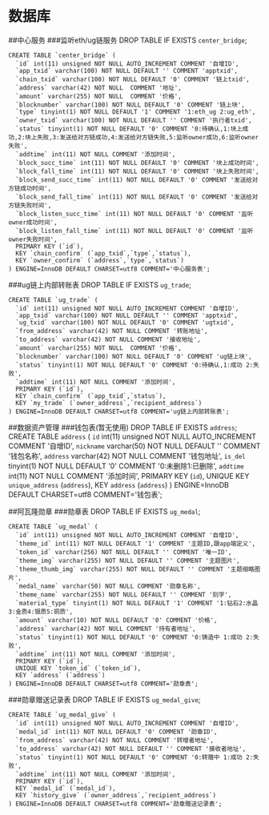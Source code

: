 # 数据库
##中心服务
###监听eth/ug链服务
    DROP TABLE IF EXISTS `center_bridge`;
    
    CREATE TABLE `center_bridge` (
      `id` int(11) unsigned NOT NULL AUTO_INCREMENT COMMENT '自增ID',
      `app_txid` varchar(100) NOT NULL DEFAULT '' COMMENT 'apptxid',
      `chain_txid` varchar(100) NOT NULL DEFAULT '0' COMMENT '链上txid',
      `address` varchar(42) NOT NULL  COMMENT '地址',
      `amount` varchar(255) NOT NULL  COMMENT '价格',
      `blocknumber` varchar(100) NOT NULL DEFAULT '0' COMMENT '链上块',
      `type` tinyint(1) NOT NULL DEFAULT '1' COMMENT '1:eth_ug 2:ug_eth',
      `owner_txid` varchar(100) NOT NULL DEFAULT '' COMMENT '执行者txid',
      `status` tinyint(1) NOT NULL DEFAULT '0' COMMENT '0:待确认,1:块上成功,2:块上失败,3:发送给对方链成功,4:发送给对方链失败,5:监听owner成功,6:监听owner失败',
      `addtime` int(11) NOT NULL COMMENT '添加时间',
      `block_succ_time` int(11) NOT NULL DEFAULT '0' COMMENT '块上成功时间',
      `block_fall_time` int(11) NOT NULL DEFAULT '0' COMMENT '块上失败时间',
      `block_send_succ_time` int(11) NOT NULL DEFAULT '0' COMMENT '发送给对方链成功时间',
      `block_send_fall_time` int(11) NOT NULL DEFAULT '0' COMMENT '发送给对方链失败时间',
      `block_listen_succ_time` int(11) NOT NULL DEFAULT '0' COMMENT '监听owner成功时间',
      `block_listen_fall_time` int(11) NOT NULL DEFAULT '0' COMMENT '监听owner失败时间',
      PRIMARY KEY (`id`),
      KEY `chain_confirm` (`app_txid`,`type`,`status`),
      KEY `owner_confirm` (`address`,`type`,`status`)
    ) ENGINE=InnoDB DEFAULT CHARSET=utf8 COMMENT='中心服务表';
    
###ug链上内部转账表
    DROP TABLE IF EXISTS `ug_trade`;
    
    CREATE TABLE `ug_trade` (
      `id` int(11) unsigned NOT NULL AUTO_INCREMENT COMMENT '自增ID',
      `app_txid` varchar(100) NOT NULL DEFAULT '' COMMENT 'apptxid',
      `ug_txid` varchar(100) NOT NULL DEFAULT '0' COMMENT 'ugtxid',
      `from_address` varchar(42) NOT NULL COMMENT '转账地址',
      `to_address` varchar(42) NOT NULL COMMENT '接收地址',
      `amount` varchar(255) NOT NULL  COMMENT '价格',
      `blocknumber` varchar(100) NOT NULL DEFAULT '0' COMMENT 'ug链上块',
      `status` tinyint(1) NOT NULL DEFAULT '0' COMMENT '0:待确认,1:成功 2:失败',
      `addtime` int(11) NOT NULL COMMENT '添加时间',
      PRIMARY KEY (`id`),
      KEY `chain_confirm` (`app_txid`,`status`),
      KEY `my_trade` (`owner_address`,`recipient_address`)
    ) ENGINE=InnoDB DEFAULT CHARSET=utf8 COMMENT='ug链上内部转账表';
   
##数据资产管理
###钱包表(暂无使用)
    DROP TABLE IF EXISTS `address`;
    CREATE TABLE `address` (
      `id` int(11) unsigned NOT NULL AUTO_INCREMENT COMMENT '自增ID',
      `nickname` varchar(50) NOT NULL DEFAULT '' COMMENT '钱包名称',
      `address` varchar(42) NOT NULL COMMENT '钱包地址',
      `is_del` tinyint(1) NOT NULL DEFAULT '0' COMMENT '0:未删除1:已删除',
      `addtime` int(11) NOT NULL COMMENT '添加时间',
      PRIMARY KEY (`id`),
      UNIQUE KEY `unique_address` (`address`),
      KEY `address` (`address`)
    ) ENGINE=InnoDB DEFAULT CHARSET=utf8 COMMENT='钱包表';

##阿瓦隆勋章
###勋章表
    DROP TABLE IF EXISTS `ug_medal`;
    
    CREATE TABLE `ug_medal` (
      `id` int(11) unsigned NOT NULL AUTO_INCREMENT COMMENT '自增ID',
      `theme_id` int(11) NOT NULL DEFAULT '1' COMMENT '主题ID,跟app端定义',
      `token_id` varchar(256) NOT NULL DEFAULT '' COMMENT '唯一ID',
      `theme_img` varchar(255) NOT NULL DEFAULT '' COMMENT '主题图片',
      `theme_thumb_img` varchar(255) NOT NULL DEFAULT '' COMMENT '主题缩略图片',
      `medal_name` varchar(50) NOT NULL COMMENT '勋章名称',
      `theme_name` varchar(255) NOT NULL DEFAULT '' COMMENT '刻字',
      `material_type` tinyint(1) NOT NULL DEFAULT '1' COMMENT '1:钻石2:水晶3:金质4:银质5:铜质',
      `amount` varchar(10) NOT NULL DEFAULT '0' COMMENT '价格',
      `address` varchar(42) NOT NULL COMMENT '持有者地址',
      `status` tinyint(1) NOT NULL DEFAULT '0' COMMENT '0:铸造中 1:成功 2:失败',
      `addtime` int(11) NOT NULL COMMENT '添加时间',
      PRIMARY KEY (`id`),
      UNIQUE KEY `token_id` (`token_id`),
      KEY `address` (`address`)
    ) ENGINE=InnoDB DEFAULT CHARSET=utf8 COMMENT='勋章表';
###勋章赠送记录表
    DROP TABLE IF EXISTS `ug_medal_give`;
    
    CREATE TABLE `ug_medal_give` (
      `id` int(11) unsigned NOT NULL AUTO_INCREMENT COMMENT '自增ID',
      `medal_id` int(11) NOT NULL DEFAULT '0' COMMENT '勋章ID',
      `from_address` varchar(42) NOT NULL COMMENT '转增者地址',
      `to_address` varchar(42) NOT NULL DEFAULT '' COMMENT '接收者地址',
      `status` tinyint(1) NOT NULL DEFAULT '0' COMMENT '0:转赠中 1:成功 2:失败',
      `addtime` int(11) NOT NULL COMMENT '添加时间',
      PRIMARY KEY (`id`),
      KEY `medal_id` (`medal_id`),
      KEY `history_give` (`owner_address`,`recipient_address`)
    ) ENGINE=InnoDB DEFAULT CHARSET=utf8 COMMENT='勋章赠送记录表';
